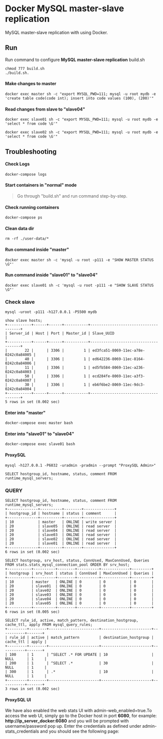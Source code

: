 Docker MySQL master-slave replication 
========================

MySQL master-slave replication with using Docker. 

## Run

Run command to configure **MySQL master-slave replication**  build.sh

```
chmod 777 build.sh
./build.sh. 
```

#### Make changes to master

```
docker exec master sh -c "export MYSQL_PWD=111; mysql -u root mydb -e 'create table code(code int); insert into code values (100), (200)'"
```

#### Read changes from slave to "slave04"

```
docker exec slave01 sh -c "export MYSQL_PWD=111; mysql -u root mydb -e 'select * from code \G'"
```

```
docker exec slave02 sh -c "export MYSQL_PWD=111; mysql -u root mydb -e 'select * from code \G'"

```

## Troubleshooting

#### Check Logs

```
docker-compose logs
```

#### Start containers in "normal" mode

> Go through "build.sh" and run command step-by-step.

#### Check running containers

```
docker-compose ps
```

#### Clean data dir

```
rm -rf ./user-data/*
```

#### Run command inside "master"

```
docker exec master sh -c 'mysql -u root -p111 -e "SHOW MASTER STATUS \G"'
```

#### Run command inside "slave01" to "slave04"

```
docker exec slave01 sh -c 'mysql -u root -p111 -e "SHOW SLAVE STATUS \G"'
```

### Check slave

```
mysql -uroot -p111 -h127.0.0.1 -P5500 mydb
```

```
show slave hosts;
+-----------+------+------+-----------+--------------------------------------+
| Server_id | Host | Port | Master_id | Slave_UUID                           |
+-----------+------+------+-----------+--------------------------------------+
|        22 |      | 3306 |         1 | ed3fca51-8069-11ec-a78e-0242c0a84005 |
|        40 |      | 3306 |         1 | ed642236-8069-11ec-8164-0242c0a84006 |
|        11 |      | 3306 |         1 | ed5fb584-8069-11ec-a236-0242c0a84003 |
|        50 |      | 3306 |         1 | ecd284fe-8069-11ec-a3f3-0242c0a84007 |
|        30 |      | 3306 |         1 | eb6f6be2-8069-11ec-9dc3-0242c0a84004 |
+-----------+------+------+-----------+--------------------------------------+
5 rows in set (0.002 sec)
```



#### Enter into "master"

```
docker-compose exec master bash
```

#### Enter into "slave01" to "slave04"

```
docker-compose exec slave01 bash
```


#### ProxySQL ####

```
mysql -h127.0.0.1 -P6032 -uradmin -pradmin --prompt "ProxySQL Admin>"
```

```
SELECT hostgroup_id, hostname, status, comment FROM runtime_mysql_servers;
```

### QUERY ###

```
SELECT hostgroup_id, hostname, status, comment FROM runtime_mysql_servers;
+--------------+----------+--------+--------------+
| hostgroup_id | hostname | status | comment      |
+--------------+----------+--------+--------------+
| 10           | master   | ONLINE | write server |
| 20           | slave05  | ONLINE | read server  |
| 20           | slave04  | ONLINE | read server  |
| 20           | slave03  | ONLINE | read server  |
| 20           | slave02  | ONLINE | read server  |
| 20           | slave01  | ONLINE | read server  |
+--------------+----------+--------+--------------+
6 rows in set (0.002 sec)
```

```
SELECT hostgroup, srv_host, status, ConnUsed, MaxConnUsed, Queries FROM stats.stats_mysql_connection_pool ORDER BY srv_host;
+-----------+----------+--------+----------+-------------+---------+
| hostgroup | srv_host | status | ConnUsed | MaxConnUsed | Queries |
+-----------+----------+--------+----------+-------------+---------+
| 10        | master   | ONLINE | 0        | 0           | 0       |
| 20        | slave01  | ONLINE | 0        | 0           | 0       |
| 20        | slave02  | ONLINE | 0        | 0           | 0       |
| 20        | slave03  | ONLINE | 0        | 0           | 0       |
| 20        | slave04  | ONLINE | 0        | 0           | 0       |
| 20        | slave05  | ONLINE | 0        | 0           | 0       |
+-----------+----------+--------+----------+-------------+---------+
6 rows in set (0.005 sec)
```

```
SELECT rule_id, active, match_pattern, destination_hostgroup, cache_ttl, apply FROM mysql_query_rules;
+---------+--------+-----------------------+-----------------------+-----------+-------+
| rule_id | active | match_pattern         | destination_hostgroup | cache_ttl | apply |
+---------+--------+-----------------------+-----------------------+-----------+-------+
| 100     | 1      | ^SELECT .* FOR UPDATE | 10                    | NULL      | 1     |
| 200     | 1      | ^SELECT .*            | 30                    | NULL      | 1     |
| 300     | 1      | .*                    | 10                    | NULL      | 1     |
+---------+--------+-----------------------+-----------------------+-----------+-------+
3 rows in set (0.002 sec)
```

#### ProxySQL UI ####

We have also enabled the web stats UI with admin-web_enabled=true.To access the web UI, simply go to the Docker host in port **6080**, for example: **http://ip_server_docker:6080** and you will be prompted with username/password pop up. Enter the credentials as defined under admin-stats_credentials and you should see the following page:
